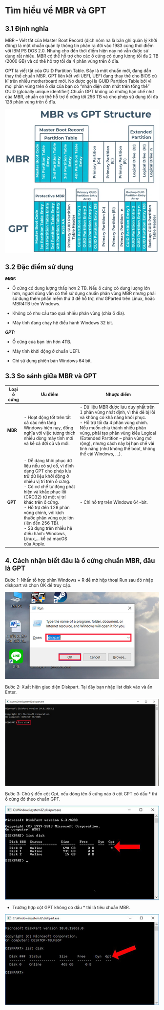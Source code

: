 # Tìm hiểu về MBR và GPT

## 3.1 Định nghĩa

MBR – Viết tắt của Master Boot Record (dịch nôm na là bản ghi quản lý khởi động) là một chuẩn quản lý thông tin phân ra đời vào 1983 cùng thời điểm với IBM PS DOS 2.0. Nhưng cho đến thời điểm hiện nay nó vẫn được sử dụng rất nhiều. MBR có thể hỗ trợ cho các ổ cứng có dung lượng tối đa 2 TB (2000 GB) và có thể hỗ trợ tối đa 4 phân vùng trên ổ đĩa.

GPT là viết tắt của GUID Partition Table. Đây là một chuẩn mới, đang dần thay thế chuẩn MBR. GPT liên kết với UEFI, UEFI đang thay thế cho BIOS cũ kĩ trên nhiều motherboard mới. Nó được gọi là GUID Partition Table bởi vì mọi phân vùng trên ổ đĩa của bạn có “nhận diện đơn nhất trên tổng thể” GUID (globally unique identifier).Chuẩn GPT không có những hạn chế như của MBR, chuẩn có thể hỗ trợ ổ cứng tới 256 TB và cho phép sử dụng tối đa 128 phân vùng trên ổ đĩa.

![ảnh 11](/QuyenNV/13.Zabbix/images/anh11.png)

## 3.2 Đặc điểm sử dụng

***MBR:***

- Ổ cứng có dung lượng thấp hơn 2 TB. Nếu ổ cứng có dung lượng lớn hơn, người dùng vẫn có thể sử dụng chuẩn phân vùng MBR nhưng phải sử dụng thêm phần mềm thứ 3 để hỗ trợ, như GParted trên Linux, hoặc MBR4TB trên Windows.

- Không có nhu cầu tạo quá nhiều phân vùng (chia ổ đĩa).

- Máy tính đang chạy hệ điều hành Windows 32 bit.

***GPT:***

- Ổ cứng của bạn lớn hơn 4TB.

- Máy tính khởi động ở chuẩn UEFI.

- Chỉ sử dụng phiên bản Windows 64 bit.

## 3.3 So sánh giữa MBR và GPT

| **Loại ổ cứng** | **Ưu điểm** | **Nhược điểm** |
|-----------------|-------------|----------------|
| **MBR** | - Hoạt động tốt trên tất cả các nền tảng Windows hiện nay, đồng nghĩa với việc tương thích nhiều dòng máy tính mới và kể cả đời cũ và mới. | - Dữ liệu MBR được lưu duy nhất trên 1 phân vùng nhất định, vì thế dễ bị lỗi và không có khả năng khôi phục.<br>- Hỗ trợ tối đa 4 phân vùng chính. Nếu muốn chia thành nhiều phân vùng, phải tạo phân vùng kiểu Logical (Extended Partition – phân vùng mở rộng), nhưng cách này bị hạn chế vài tính năng (như không thể boot, không thể cài Windows, …). |
| **GPT** | - Dễ dàng khôi phục dữ liệu nếu có sự cố, vì định dạng GPT cho phép lưu trữ dữ liệu khởi động ở nhiều vị trí trên ổ cứng.<br>- Có cơ chế tự động phát hiện và khắc phục lỗi (CRC32) từ một vị trí khác trên ổ cứng.<br>- Hỗ trợ đến 128 phân vùng chính, với kích thước phân vùng cực lớn (lên đến 256 TB).<br>- Sử dụng trên nhiều hệ điều hành: Windows, Linux,… kể cả macOS của Apple. | - Chỉ hỗ trợ trên Windows 64-bit. |

## 4. Cách nhận biết đâu là ổ cứng chuẩn MBR, đâu là GPT

Bước 1: Nhấn tổ hợp phím Windows + R để mở hộp thoại Run sau đó nhập diskpart và chọn OK để truy cập.

![ảnh 12](/QuyenNV/13.Zabbix/images/anh12.png)

Bước 2: Xuất hiện giao diện Diskpart. Tại đây bạn nhập list disk vào và ấn Enter.

![ảnh 13](/QuyenNV/13.Zabbix/images/anh13.png)

Bước 3: Chú ý đến cột Gpt, nếu dòng tên ổ cứng nào ở cột GPT có dấu * thì ổ cứng đó theo chuẩn GPT.

![ảnh 14](/QuyenNV/13.Zabbix/images/anh14.png)

- Trường hợp cột GPT không có dấu * thì là tiêu chuẩn MBR.

![ảnh 15](/QuyenNV/13.Zabbix/images/anh15.png)